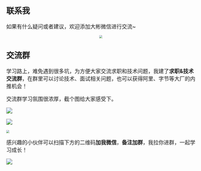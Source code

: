 ## 联系我

如果有什么疑问或者建议，欢迎添加大彬微信进行交流~

<div align="center"><img src="http://img.dabin-coder.cn/image/个人微信索隆.jpg" style="zoom:50%;" />
    <p></p>
</div>

## 交流群

学习路上，难免遇到很多坑，为方便大家交流求职和技术问题，我建了**求职&技术交流群**，在群里可以讨论技术、面试相关问题，也可以获得阿里、字节等大厂的内推机会！

交流群学习氛围很浓厚，截个图给大家感受下。

<img src="http://img.dabin-coder.cn/image/交流群1.png"  />

![](http://img.dabin-coder.cn/image/交流群2.png)

<img src="http://img.dabin-coder.cn/image/交流群3.png" style="zoom: 50%;" />

感兴趣的小伙伴可以扫描下方的二维码**加我微信**，**备注加群**，我拉你进群，一起学习成长！

![](http://img.dabin-coder.cn/image/微信加群.png)